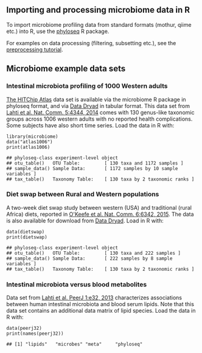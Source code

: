 <!--
  %\VignetteEngine{knitr::rmarkdown}
  %\VignetteIndexEntry{microbiome tutorial - data}
  %\usepackage[utf8]{inputenc}
  %\VignetteEncoding{UTF-8}  
-->
Importing and processing microbiome data in R
---------------------------------------------

To import microbiome profiling data from standard formats (mothur, qiime
etc.) into R, use the
[phyloseq](http://joey711.github.io/phyloseq/import-data) R package.

For examples on data processing (filtering, subsetting etc.), see the
[preprocessing tutorial](Preprocessing.md).

Microbiome example data sets
----------------------------

### Intestinal microbiota profiling of 1000 Western adults

[The HITChip Atlas](Atlas.md) data set is available via the microbiome R
package in phyloseq format, and via [Data
Dryad](http://doi.org/10.5061/dryad.pk75d) in tabular format. This data
set from [Lahti et al. Nat. Comm. 5:4344,
2014](http://www.nature.com/ncomms/2014/140708/ncomms5344/full/ncomms5344.html)
comes with 130 genus-like taxonomic groups across 1006 western adults
with no reported health complications. Some subjects have also short
time series. Load the data in R with:

    library(microbiome)
    data("atlas1006") 
    print(atlas1006)

    ## phyloseq-class experiment-level object
    ## otu_table()   OTU Table:         [ 130 taxa and 1172 samples ]
    ## sample_data() Sample Data:       [ 1172 samples by 10 sample variables ]
    ## tax_table()   Taxonomy Table:    [ 130 taxa by 2 taxonomic ranks ]

### Diet swap between Rural and Western populations

A two-week diet swap study between western (USA) and traditional (rural
Africa) diets, reported in [O'Keefe et al. Nat. Comm. 6:6342,
2015](http://dx.doi.org/10.1038/ncomms7342). The data is also available
for download from [Data Dryad](http://dx.doi.org/10.5061/dryad.1mn1n).
Load in R with:

    data(dietswap)
    print(dietswap)

    ## phyloseq-class experiment-level object
    ## otu_table()   OTU Table:         [ 130 taxa and 222 samples ]
    ## sample_data() Sample Data:       [ 222 samples by 8 sample variables ]
    ## tax_table()   Taxonomy Table:    [ 130 taxa by 2 taxonomic ranks ]

### Intestinal microbiota versus blood metabolites

Data set from [Lahti et al. PeerJ 1:e32,
2013](https://peerj.com/articles/32/) characterizes associations between
human intestinal microbiota and blood serum lipids. Note that this data
set contains an additional data matrix of lipid species. Load the data
in R with:

    data(peerj32)
    print(names(peerj32))

    ## [1] "lipids"   "microbes" "meta"     "phyloseq"
